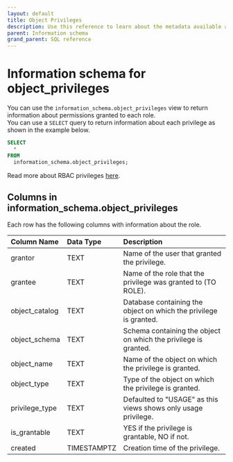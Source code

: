 ```yaml
---
layout: default
title: Object Privileges
description: Use this reference to learn about the metadata available about privileges using the information schema.
parent: Information schema
grand_parent: SQL reference
---
```


# Information schema for object_privileges

You can use the `information_schema.object_privileges` view to return information about permissions granted to each role.  
You can use a `SELECT` query to return information about each privilege as shown in the example below.
```sql
SELECT
  *
FROM
  information_schema.object_privileges;
```

Read more about RBAC privileges [here](../../managing-your-account/rbac.md).

## Columns in information_schema.object_privileges

Each row has the following columns with information about the role.

| Column Name    | Data Type | Description                                                       |
|:---------------|:----------|:------------------------------------------------------------------|
| grantor        | TEXT      | Name of the user that granted the privilege.                      |
| grantee        | TEXT      | Name of the role that the privilege was granted to (TO ROLE).     |
| object_catalog | TEXT      | Database containing the object on which the privilege is granted. |
| object_schema  | TEXT      | Schema containing the object on which the privilege is granted.   |
| object_name    | TEXT      | Name of the object on which the privilege is granted.             |
| object_type    | TEXT      | Type of the object on which the privilege is granted.             |
| privilege_type | TEXT      | Defaulted to "USAGE" as this views shows only usage privilege.    |
| is_grantable   | TEXT      | YES if the privilege is grantable, NO if not.                     |
| created        | TIMESTAMPTZ | Creation time of the privilege.                                   |
